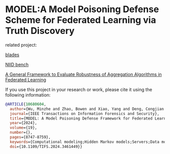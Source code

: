 # MODEL:A Model Poisoning Defense Scheme for Federated Learning via Truth Discovery


related project:

[blades](https://github.com/lishenghui/blades)

[NIID bench]( https://github.com/Xtra-Computing/NIID-Bench)

[A General Framework to Evaluate Robustness of Aggregation Algorithms in Federated Learning](https://github.com/vrt1shjwlkr/NDSS21-Model-Poisoning)

If you use this project in your research or work, please cite it using the following information:
```bibtex
@ARTICLE{10680604,
  author={Wu, Minzhe and Zhao, Bowen and Xiao, Yang and Deng, Congjian and Liu, Yuan and Liu, Ximeng},
  journal={IEEE Transactions on Information Forensics and Security}, 
  title={MODEL: A Model Poisoning Defense Framework for Federated Learning via Truth Discovery}, 
  year={2024},
  volume={19},
  number={},
  pages={8747-8759},
  keywords={Computational modeling;Hidden Markov models;Servers;Data models;Adaptation models;Filtering;Training;Federated learning;model poisoning defense;truth discovery;incentive mechanism;game theory},
  doi={10.1109/TIFS.2024.3461449}}
